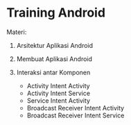 # Training Android #

Materi:

1. Arsitektur Aplikasi Android
2. Membuat Aplikasi Android
3. Interaksi antar Komponen

    * Activity Intent Activity
    * Activity Intent Service
    * Service Intent Activity
    * Broadcast Receiver Intent Activity
    * Broadcast Receiver Intent Service

